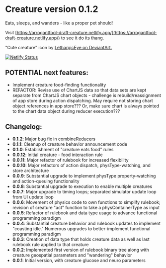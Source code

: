 # Creature version 0.1.2

Eats, sleeps, and wanders - like a proper pet should!

Visit [https://arrogantfool-draft-creature.netlify.app/](https://arrogantfool-draft-creature.netlify.app/) to see it do its thang.

"Cute creature" icon by [LethargicEye on DeviantArt.](https://www.deviantart.com/lethargiceye/art/Cute-Creature-75055699)

[![Netlify Status](https://api.netlify.com/api/v1/badges/2984688a-76b0-4643-83ee-39ee6b0fcf79/deploy-status)](https://app.netlify.com/sites/arrogantfool-draft-creature/deploys)

## POTENTIAL next features:
* Implement creature food-finding functionality
* REFACTOR: Revise use of ChartJS data so that data sets are kept separate from ChartJS chart objects - challenge is rebuild/reassignment of app store during action dispatching. May require not storing chart object references in app store??? Or, make sure chart is always pointed to the chart data object during reducer execution???

## Changelog:
* **0.1.2**: Major bug fix in combineReducers
* **0.1.1**: Cleanup of creature behavior announcement code
* **0.1.0**: Establishment of "creature eats food" rules
* **0.0.12**: Initial creature - food interaction rule
* **0.0.11**: Major refactor of rulebook for increased flexibility
* **0.0.10**: Major refactors of action dispatch, physType-watching, and store architecture
* **0.0.9**: Substantial upgrade to implement physType property-watching and action-queuing functionality
* **0.0.8**: Substantial upgrade to execution to enable multiple creatures
* **0.0.7**: Major upgrade to timing loops; separated simulator update loop from UI update loop
* **0.0.6**: Movement of physics code to own functions to simplify rulebook; revision of creature "act" function to take a physContainerType as input
* **0.0.5**: Refactor of rulebook and data type usage to advance functional programming paradigm
* **0.0.4**: Substantial creature behavior and rulebook updates to implement "coasting idle." Numerous upgrades to better-implement functional programming paradigm
* **0.0.3**: Creation of data type that holds creature data as well as last rulebook rule applied to that creature
* **0.0.2**: Implemented first version of rulebook binary tree along with creature geospatial parameters and "wandering" behavior
* **0.0.1**: Initial version, with creature glucose and neuro parameters
